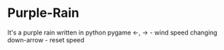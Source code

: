 # Purple-Rain
It's a purple rain written in python pygame
<-, -> - wind speed changing 
down-arrow - reset speed
